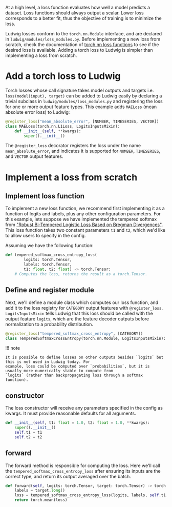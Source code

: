 At a high level, a loss function evaluates how well a model predicts a dataset. Loss functions should always output a
scalar. Lower loss corresponds to a better fit, thus the objective of training is to minimize the loss.

Ludwig losses conform to the `torch.nn.Module` interface, and are declared in `ludwig/modules/loss_modules.py`. Before
implementing a new loss from scratch, check the documentation of [torch.nn loss functions](https://pytorch.org/docs/stable/nn.html#loss-functions)
to see if the desired loss is available. Adding a torch loss to Ludwig is simpler than implementing a loss from scratch.

# Add a torch loss to Ludwig

Torch losses whose call signature takes model outputs and targets i.e. `loss(model(input), target)` can be added to
Ludwig easily by declaring a trivial subclass in `ludwig/modules/loss_modules.py` and registering the loss for one or
more output feature types. This example adds `MAELoss` (mean absolute error loss) to Ludwig:

```python
@register_loss("mean_absolute_error", [NUMBER, TIMESERIES, VECTOR])
class MAELoss(torch.nn.L1Loss, LogitsInputsMixin):
    def __init__(self, **kwargs):
        super().__init__()
```

The `@register_loss` decorator registers the loss under the name `mean_absolute_error`, and indicates it is supported
for `NUMBER`, `TIMESERIES`, and `VECTOR` output features.

# Implement a loss from scratch

## Implement loss function

To implement a new loss function, we recommend first implementing it as a function of logits and labels, plus any other
configuration parameters. For this example, lets suppose we have implemented the tempered softmax from
["Robust Bi-Tempered Logistic Loss Based on Bregman Divergences"](https://arxiv.org/abs/1906.03361). This loss function
takes two constant parameters `t1` and `t2`, which we'd like to allow users to specify in the config.

Assuming we have the following function:

```python
def tempered_softmax_cross_entropy_loss(
        logits: torch.Tensor,
        labels: torch.Tensor,
        t1: float, t2: float) -> torch.Tensor:
    # Computes the loss, returns the result as a torch.Tensor.
```

## Define and register module

Next, we'll define a module class which computes our loss function, and add it to the loss registry for `CATEGORY`
output features with `@register_loss`. `LogitsInputsMixin` tells Ludwig that this loss should be called with the output
feature `logits`, which are the feature decoder outputs before normalization to a probability distribution.

```python
@register_loss("tempered_softmax_cross_entropy", [CATEGORY])
class TemperedSoftmaxCrossEntropy(torch.nn.Module, LogitsInputsMixin):
```

!!! note

    It is possible to define losses on other outputs besides `logits` but this is not used in Ludwig today. For
    example, loss could be computed over `probabilities`, but it is usually more numerically stable to compute from
    `logits` (rather than backpropagating loss through a softmax function).

## constructor

The loss constructor will receive any parameters specified in the config as kwargs. It must provide reasonable defaults
for all arguments.

```python
def __init__(self, t1: float = 1.0, t2: float = 1.0, **kwargs):
    super().__init__()
    self.t1 = t1
    self.t2 = t2
```

## forward

The forward method is responsible for computing the loss. Here we'll call the `tempered_softmax_cross_entropy_loss`
after ensuring its inputs are the correct type, and return its output averaged over the batch.

```python
def forward(self, logits: torch.Tensor, target: torch.Tensor) -> torch.Tensor:
    labels = target.long()
    loss = tempered_softmax_cross_entropy_loss(logits, labels, self.t1, self.t2)
    return torch.mean(loss)
```
